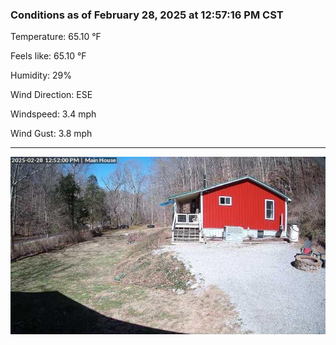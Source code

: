 ### Conditions as of February 28, 2025 at 12:57:16 PM CST 

Temperature: 65.10 &deg;F

Feels like: 65.10 &deg;F

Humidity: 29%

Wind Direction: ESE

Windspeed: 3.4 mph

Wind Gust: 3.8 mph

---

<img src="./images/latest.jpeg"/>

